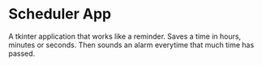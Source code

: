 # Scheduler App
 A tkinter application that works like a reminder. Saves a time in hours, minutes or seconds. Then sounds an alarm everytime that much time has passed.
